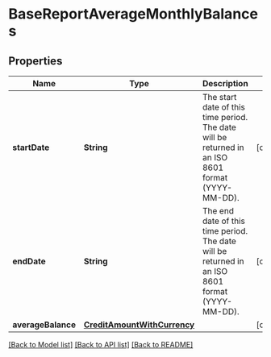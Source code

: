 # BaseReportAverageMonthlyBalances

## Properties
Name | Type | Description | Notes
------------ | ------------- | ------------- | -------------
**startDate** | **String** | The start date of this time period. The date will be returned in an ISO 8601 format (YYYY-MM-DD). | [optional] 
**endDate** | **String** | The end date of this time period. The date will be returned in an ISO 8601 format (YYYY-MM-DD). | [optional] 
**averageBalance** | [**CreditAmountWithCurrency**](CreditAmountWithCurrency.md) |  | [optional] 

[[Back to Model list]](../README.md#documentation-for-models) [[Back to API list]](../README.md#documentation-for-api-endpoints) [[Back to README]](../README.md)


